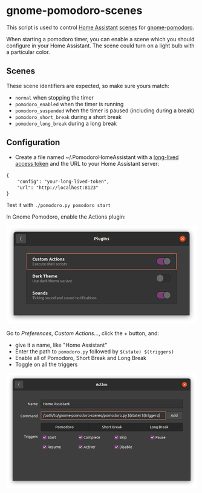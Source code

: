 # gnome-pomodoro-scenes

This script is used to control [Home Assistant](https://www.home-assistant.io/) [scenes](https://www.home-assistant.io/integrations/scene) for [gnome-pomodoro](https://gnomepomodoro.org/).

When starting a pomodoro timer, you can enable a scene which you should configure in your Home Assistant. The scene could turn on a light bulb with a particular color.

## Scenes

These scene identifiers are expected, so make sure yours match:

 - `normal` when stopping the timer
 - `pomodoro_enabled` when the timer is running
 - `pomodoro_suspended` when the timer is paused (including during a break)
 - `pomodoro_short_break` during a short break
 - `pomodoro_long_break` during a long break

## Configuration
- Create a file named ~/.PomodoroHomeAssistant with a [long-lived access token](https://developers.home-assistant.io/docs/auth_api/#long-lived-access-token) and the URL to your Home Assistant server:

```
{
    "config": "your-long-lived-token",
    "url": "http://localhost:8123"
}
```

Test it with `./pomodoro.py pomodoro start`

In Gnome Pomodoro, enable the Actions plugin:

![Gnome Pomodoro Plugins](pomodoro-actions.png)

Go to *Preferences*, *Custom Actions...*, click the + button, and:
 - give it a name, like "Home Assistant"
 - Enter the path to `pomodoro.py` followed by `$(state) $(triggers)`
 - Enable all of Pomodoro, Short Break and Long Break
 - Toggle on all the triggers

![Gnome Pomodoro Action](gnome-pomodoro-action.png)
